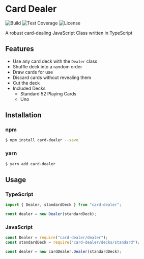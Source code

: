 # Card Dealer

![Build](https://github.com/theaccordance/card-dealer/workflows/Build/badge.svg?branch=master)
![Test Coverage](https://github.com/theaccordance/card-dealer/workflows/coverage/badge.svg?branch=master)
![License](https://img.shields.io/npm/l/card-dealer)

A robust card-dealing JavaScript Class written in TypeScript

## Features

- Use any card deck with the `Dealer` class
- Shuffle deck into a random order
- Draw cards for use
- Discard cards without revealing them
- Cut the deck
- Included Decks
  - Standard 52 Playing Cards
  - Uno

## Installation

### npm

```bash
$ npm install card-dealer --save
```

### yarn

```bash
$ yarn add card-dealer
```

## Usage

### TypeScript

```typescript
import { Dealer, standardDeck } from "card-dealer";

const dealer = new Dealer(standardDeck);
```

### JavaScript

```javascript
const Dealer = require("card-dealer/dealer");
const standardDeck = require("card-dealer/decks/standard");

const dealer = new cardDealer.Dealer(standardDeck);
```
